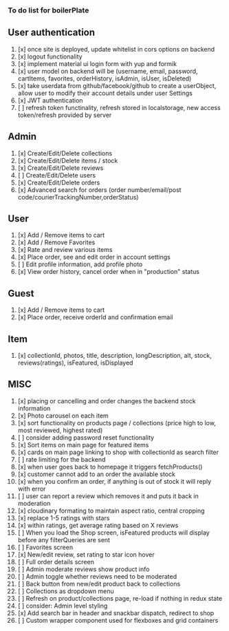 ### To do list for boilerPlate

## User authentication

1. [x] once site is deployed, update whitelist in cors options on backend
2. [x] logout functionality
3. [x] implement material ui login form with yup and formik
4. [x] user model on backend will be (username, email, password, cartItems, favorites, orderHistory, isAdmin, isUser, isDeleted)
5. [x] take userdata from github/facebook/github to create a userObject, allow user to modify their account details under user Settings
6. [x] JWT authentication
7. [ ] refresh token functinality, refresh stored in localstorage, new access token/refresh provided by server

## Admin

1. [x] Create/Edit/Delete collections
2. [x] Create/Edit/Delete items / stock
3. [x] Create/Edit/Delete reviews
4. [ ] Create/Edit/Delete users
5. [x] Create/Edit/Delete orders
6. [x] Advanced search for orders (order number/email/post code/courierTrackingNumber,orderStatus)

## User

1. [x] Add / Remove items to cart
2. [x] Add / Remove Favorites
3. [x] Rate and review various items
4. [x] Place order, see and edit order in account settings
5. [ ] Edit profile information, add profile photo
6. [x] View order history, cancel order when in "production" status

## Guest

1. [x] Add / Remove items to cart
2. [x] Place order, receive orderId and confirmation email

## Item

1. [x] collectionId, photos, title, description, longDescription, alt, stock, reviews(ratings), isFeatured, isDisplayed

## MISC

1. [x] placing or cancelling and order changes the backend stock information
2. [x] Photo carousel on each item
3. [x] sort functionality on products page / collections (price high to low, most reviewed, highest rated)
4. [ ] consider adding password reset functionality
5. [x] Sort items on main page for featured items
6. [x] cards on main page linking to shop with collectionId as search filter
7. [ ] rate limiting for the backend
8. [x] when user goes back to homepage it triggers fetchProducts()
9. [x] customer cannot add to an order the available stock
10. [x] when you confirm an order, if anything is out of stock it will reply with error
11. [ ] user can report a review which removes it and puts it back in moderation
12. [x] cloudinary formating to maintain aspect ratio, central cropping
13. [x] replace 1-5 ratings with stars
14. [x] within ratings, get average rating based on X reviews
15. [ ] When you load the Shop screen, isFeatured products will display before any filterQueries are sent
16. [ ] Favorites screen
17. [x] New/edit review, set rating to star icon hover
18. [ ] Full order details screen
19. [ ] Admin moderate reviews show product info
20. [ ] Admin toggle whether reviews need to be moderated
21. [ ] Back button from new/edit product back to collections
22. [ ] Collections as dropdown menu
23. [ ] Refresh on product/collections page, re-load if nothing in redux state
24. [ ] consider: Admin level styling
25. [x] Add search bar in header and snackbar dispatch, redirect to shop
26. [ ] Custom wrapper component used for flexboxes and grid containers 
